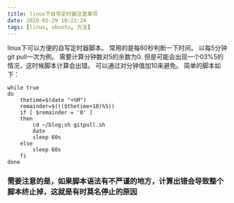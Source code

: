 ```yaml
---
title: linux下自写定时器注意事项
date: 2020-05-29 10:22:24
tags: [linux, ubuntu, 方法]
---
```

linux下可以方便的自写定时器脚本。
常用的是每60秒判断一下时间。
以每5分钟git pull一次为例。
需要计算分钟数对5的余数为0.
但是可能会出现一个03%5的情况，这时候脚本计算会出错。
可以通过对分钟值加10来避免。
简单的脚本如下：
```
while true
do
	thetime=$(date "+%M")
	remainder=$((($thetime+10)%5))
	if [ $remainder = '0' ]
	then
		cd ~/blog;sh gitpull.sh
		date
		sleep 60s
	else
		sleep 60s
	fi
done

```

### 需要注意的是，如果脚本语法有不严谨的地方，计算出错会导致整个脚本终止掉，这就是有时莫名停止的原因
